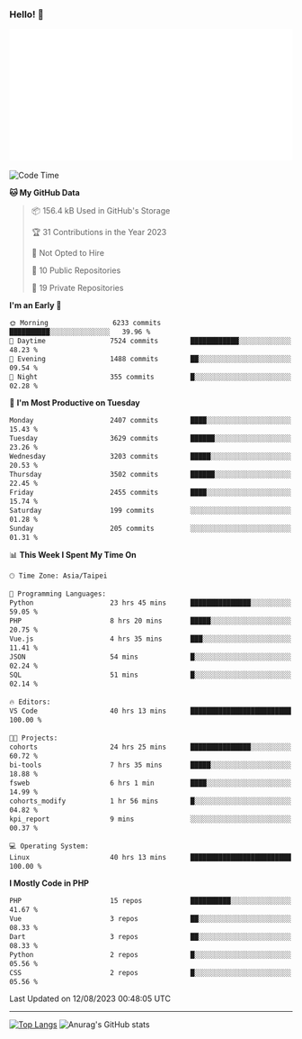 ### Hello! 👋

![Metrics](/metrics.classic.svg)

<!--START_SECTION:waka-->
![Code Time](http://img.shields.io/badge/Code%20Time-510%20hrs%2021%20mins-blue)

**🐱 My GitHub Data** 

> 📦 156.4 kB Used in GitHub's Storage 
 > 
> 🏆 31 Contributions in the Year 2023
 > 
> 🚫 Not Opted to Hire
 > 
> 📜 10 Public Repositories 
 > 
> 🔑 19 Private Repositories 
 > 
**I'm an Early 🐤** 

```text
🌞 Morning                6233 commits        ██████████░░░░░░░░░░░░░░░   39.96 % 
🌆 Daytime                7524 commits        ████████████░░░░░░░░░░░░░   48.23 % 
🌃 Evening                1488 commits        ██░░░░░░░░░░░░░░░░░░░░░░░   09.54 % 
🌙 Night                  355 commits         █░░░░░░░░░░░░░░░░░░░░░░░░   02.28 % 
```
📅 **I'm Most Productive on Tuesday** 

```text
Monday                   2407 commits        ████░░░░░░░░░░░░░░░░░░░░░   15.43 % 
Tuesday                  3629 commits        ██████░░░░░░░░░░░░░░░░░░░   23.26 % 
Wednesday                3203 commits        █████░░░░░░░░░░░░░░░░░░░░   20.53 % 
Thursday                 3502 commits        ██████░░░░░░░░░░░░░░░░░░░   22.45 % 
Friday                   2455 commits        ████░░░░░░░░░░░░░░░░░░░░░   15.74 % 
Saturday                 199 commits         ░░░░░░░░░░░░░░░░░░░░░░░░░   01.28 % 
Sunday                   205 commits         ░░░░░░░░░░░░░░░░░░░░░░░░░   01.31 % 
```


📊 **This Week I Spent My Time On** 

```text
🕑︎ Time Zone: Asia/Taipei

💬 Programming Languages: 
Python                   23 hrs 45 mins      ███████████████░░░░░░░░░░   59.05 % 
PHP                      8 hrs 20 mins       █████░░░░░░░░░░░░░░░░░░░░   20.75 % 
Vue.js                   4 hrs 35 mins       ███░░░░░░░░░░░░░░░░░░░░░░   11.41 % 
JSON                     54 mins             █░░░░░░░░░░░░░░░░░░░░░░░░   02.24 % 
SQL                      51 mins             █░░░░░░░░░░░░░░░░░░░░░░░░   02.14 % 

🔥 Editors: 
VS Code                  40 hrs 13 mins      █████████████████████████   100.00 % 

🐱‍💻 Projects: 
cohorts                  24 hrs 25 mins      ███████████████░░░░░░░░░░   60.72 % 
bi-tools                 7 hrs 35 mins       █████░░░░░░░░░░░░░░░░░░░░   18.88 % 
fsweb                    6 hrs 1 min         ████░░░░░░░░░░░░░░░░░░░░░   14.99 % 
cohorts_modify           1 hr 56 mins        █░░░░░░░░░░░░░░░░░░░░░░░░   04.82 % 
kpi_report               9 mins              ░░░░░░░░░░░░░░░░░░░░░░░░░   00.37 % 

💻 Operating System: 
Linux                    40 hrs 13 mins      █████████████████████████   100.00 % 
```

**I Mostly Code in PHP** 

```text
PHP                      15 repos            ██████████░░░░░░░░░░░░░░░   41.67 % 
Vue                      3 repos             ██░░░░░░░░░░░░░░░░░░░░░░░   08.33 % 
Dart                     3 repos             ██░░░░░░░░░░░░░░░░░░░░░░░   08.33 % 
Python                   2 repos             █░░░░░░░░░░░░░░░░░░░░░░░░   05.56 % 
CSS                      2 repos             █░░░░░░░░░░░░░░░░░░░░░░░░   05.56 % 
```




 Last Updated on 12/08/2023 00:48:05 UTC
<!--END_SECTION:waka-->

<hr>

<span style="display:inline-block">[![Top Langs](https://github-readme-stats.vercel.app/api/top-langs/?username=maureendadap&layout=compact&theme=transparent)](https://github.com/anuraghazra/github-readme-stats)</span>
<span style="display:inline-block">![Anurag's GitHub stats](https://github-readme-stats.vercel.app/api?username=maureendadap&show_icons=true&theme=transparent&count_private=true)</span>

<!--
**MaureenDadap/maureendadap** is a ✨ _special_ ✨ repository because its `README.md` (this file) appears on your GitHub profile.

Here are some ideas to get you started:

- 🔭 I’m currently working on ...
- 🌱 I’m currently learning ...
- 👯 I’m looking to collaborate on ...
- 🤔 I’m looking for help with ...
- 💬 Ask me about ...
- 📫 How to reach me: ...
- 😄 Pronouns: ...
- ⚡ Fun fact: ...
-->
